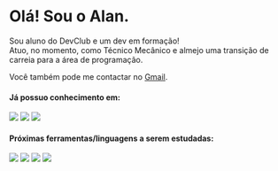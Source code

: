 <h1> Olá! Sou o <strong>Alan</strong>. </h1>

<p>
  Sou aluno do DevClub e um dev em formação! 
  <br>
  Atuo, no momento, como Técnico Mecânico e almejo uma transição de carreia para a área de programação.
</p>
<p> 
  Você também pode me contactar no <a href="mailto:alancarlosteixeira@gmail.com" target="_blank">Gmail</a>. 
</p> 
 
<h4> Já possuo conhecimento em: </h4>

<p align="left">
 <img src="https://img.shields.io/badge/HTML5-E34F26?style=for-the-badge&logo=html5&logoColor=white">
 <img src="https://img.shields.io/badge/CSS3-1572B6?style=for-the-badge&logo=css3&logoColor=white">
 <img src="https://img.shields.io/badge/GitHub-100000?style=for-the-badge&logo=github&logoColor=white">
</p>
  
<h4> Próximas ferramentas/linguagens a serem estudadas: </h4>
 
 <p align="left">
 <img src="https://img.shields.io/badge/JavaScript-F7DF1E?style=for-the-badge&logo=javascript&logoColor=black">
 <img src="https://img.shields.io/badge/React-20232A?style=for-the-badge&logo=react&logoColor=61DAFB">
 <img src="https://img.shields.io/badge/Node.js-43853D?style=for-the-badge&logo=node.js&logoColor=white">
 <img src="https://img.shields.io/badge/React_Native-20232A?style=for-the-badge&logo=react&logoColor=61DAFB">
</p>
 
